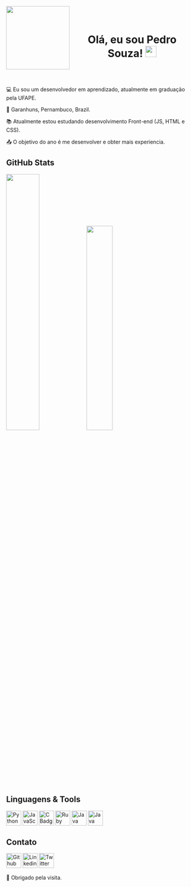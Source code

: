 <div>
    <img align="left" width="170" height="170" src="https://i.imgur.com/Sl1cFqA.png">
</div>

<h1 align='center'><br>Olá, eu sou Pedro Souza! <img src=https://github.com/TheDudeThatCode/TheDudeThatCode/blob/master/Assets/Hi.gif width="30"> </h1>

<br><br><br>
:computer: Eu sou um desenvolvedor em aprendizado, atualmente em graduação pela UFAPE.

:house_with_garden: Garanhuns, Pernambuco, Brazil.

:books: Atualmente estou estudando desenvolvimento Front-end (JS, HTML e CSS).

:outbox_tray: O objetivo do ano é me desenvolver e obter mais experiencia.

## GitHub Stats
<img width="42%" src="https://github-readme-stats.vercel.app/api?username=iShouldz&include_all_commits=true&border_radius=0&theme=transparent&locale=pt-br&show_icons=true"/>
<img width="37.5%" src="https://github-readme-stats.vercel.app/api/top-langs/?username=iShouldz&layout=compact&border_radius=0&theme=transparent&locale=pt-br"/>

<!-- ![Shouldz's GitHub Stats](https://github-readme-stats.vercel.app/api?username=iShouldz&border_radius=1&theme=transparent&locale=pt-br&show_icons=true) -->
<!-- ![Top Langs](https://github-readme-stats.vercel.app/api/top-langs/?username=iShouldz&layout=compact&border_radius=20&theme=transparent&locale=pt-br) -->

## Linguagens & Tools
[<img alt="Python Badge" height=40 src="https://img.shields.io/badge/Python-FFD43B?style=for-the-badge&logo=python&logoColor=blue&link=https://github.com/iShouldz/"/>](https://github.com/iShouldz/)
[<img alt="JavaScript Badge" height=40 src="https://img.shields.io/badge/JavaScript-323330?style=for-the-badge&logo=javascript&link=https://github.com/iShouldz&logoColor=F7DF1E&link"/>](https://github.com/iShouldz/)
[<img alt="C Badge" height=40 src="https://img.shields.io/badge/C-00599C?style=for-the-badge&logo=c&logoColor=white&link=https://github.com/iShouldz/"/>](https://github.com/iShouldz/)
[<img alt="Ruby Badge" height=40 src="https://img.shields.io/badge/Ruby-CC342D?style=for-the-badge&logo=ruby&logoColor=white&link=https://github.com/iShouldz/"/>](https://github.com/iShouldz/)
[<img alt="Java Badge" height=40 src="https://img.shields.io/badge/java-%23ED8B00.svg?style=for-the-badge&logo=openjdk&logoColor=white&link=https://github.com/iShouldz/"/>](https://github.com/iShouldz/)
[<img alt="Java Badge" height=40 src="https://img.shields.io/badge/Certificados-blue_%20?logo=C&link=https://github.com/iShouldz/"/>](https://github.com/iShouldz/)

## Contato

[<img alt="Github Badge" height=40 src="https://img.shields.io/badge/-Github-000?style=flat-square&logo=Github&logoColor=white&link=https://github.com/iShouldz/"/>](https://github.com/iShouldz/)
[<img alt="Linkedin Badge" height=40 src="https://img.shields.io/badge/-LinkedIn-blue?style=flat-square&amp;logo=Linkedin&amp;logoColor=white&amp;link=https://www.linkedin.com/in/pedro-souza-385794241/"/>](https://www.linkedin.com/in/pedro-souza-385794241/)
[<img alt="Twitter Badge" height=40 src="https://img.shields.io/badge/Twitter-1DA1F2?style=for-the-badge&logo=twitter&logoColor=white&link=https://twitter.com/ishouldz"/>](https://twitter.com/ishouldz)

🚀 Obrigado pela visita.
